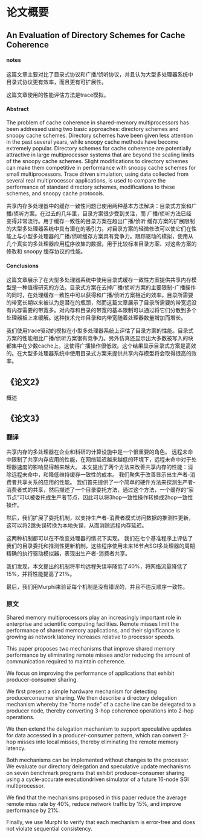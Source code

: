 # 论文概要

## An Evaluation of Directory Schemes for Cache Coherence

#### notes

这篇文章主要对比了目录式协议和广播/侦听协议，并且认为大型多处理器系统中目录式协议更有效率，而且更有可扩展性。

这篇文章使用的性能评估方法是trace模拟。

#### Abstract

The problem of cache coherence in shared-memory multiprocessors has been addressed using two basic approaches: directory schemes and snoopy cache schemes. Directory schemes have been given less attention in the past several years, while snoopy cache methods have become extremely popular. Directory schemes for cache coherence are potentially attractive in large multiprocessor systems that are beyond the scaling limits of the snoopy cache schemes. Slight modifications to directory schemes can make them competitive in performance with snoopy cache schemes for small multiprocessors. Trace driven simulation, using data collected from several real multiprocessor applications, is used to compare the performance of standard directory schemes, modifications to these schemes, and snoopy cache protocols.

共享内存多处理器中的缓存一致性问题已使用两种基本方法解决：目录式方案和广播/侦听方案。在过去的几年里，目录方案很少受到关注，而 广播/侦听方法已经变得非常流行。用于缓存一致性的目录方案在超出广播/侦听 缓存方案的扩展限制的大型多处理器系统中具有潜在的吸引力。对目录方案的轻微修改可以使它们在性能上与小型多处理器的广播/侦听缓存方案具有竞争力。跟踪驱动的模拟，使用从几个真实的多处理器应用程序收集的数据，用于比较标准目录方案、对这些方案的修改和 snoopy 缓存协议的性能。

#### Conclusions

这篇文章展示了在大型多处理器系统中使用目录式缓存一致性方案提供共享内存模型是一种值得研究的方法。目录式方案在去掉广播/侦听方案的主要限制-广播操作的同时，在处理缓存一致性中可以获得和广播/侦听方案相近的效率。目录所需要的带宽长期以来被认为是潜在的瓶颈，然而这篇文章展示了目录所需要的带宽远没有内存需要的带宽多。对内存和目录的带宽的基本限制可以通过将它们分散到多个处理器板上来缓解。这种技术允许目录和内带宽随着处理器数量增加而增长。

我们使用trace驱动的模拟在小型多处理器系统上评估了目录方案的性能。目录式方案的性能相比广播/侦听方案很有竞争力。另外仿真还显示出大多数被写入的块都集中在少数cache上，这使得广播操作很低效。这个结果显示目录式方案是高效的。在大型多处理器系统中使用目录式方案来提供共享内存模型将会取得很高的效率。



## 《论文2》

概述



## 《论文3》

### 翻译

共享内存的多处理器在企业和科研的计算设施中是一个很重要的角色。
远程未命中限制了共享内存应用的性能，在网络延迟越来越低的环境下，远程未命中对于处理器速度的影响显得越来越大。
本文提出了两个方法来改善共享内存的性能：消除远程未命中，和降低维持缓存一致性的成本。
我们聚焦于改善显示出生产者-消费者共享关系的应用的性能。
我们首先提供了一个简单的硬件方法来探测生产者-消费者式的共享，然后描述了一个目录委托方法，通过这个方法，一个缓存的“家节点”可以被委托成生产者节点，因此可以将3hop一致性操作转换成2hop一致性操作。

然后，我们扩展了委托机制，以支持生产者-消费者模式访问数据的推测性更新，这可以将2跳失误转换为本地失误，从而消除远程内存延迟。

这两种机制都可以在不改变处理器的情况下实现。
我们在七个基准程序上评估了我们的目录委托和推测性更新机制，这些程序使用未来16节点SGI多处理器的周期精确的执行驱动模拟器，表现出生产者-消费者共享。

我们发现，本文提出的机制将平均远程失误率降低了40%，将网络流量降低了15%，并将性能提高了21%。

最后，我们用Murphi来验证每个机制是没有错误的，并且不违反顺序一致性。

### 原文

Shared memory multiprocessors play an increasingly important role in enterprise and scientific computing facilities.
Remote misses limit the performance of shared memory applications, and their significance is growing as network latency
increases relative to processor speeds.

This paper proposes two mechanisms that improve shared memory performance by eliminating remote misses and/or reducing the amount of communication required to maintain coherence. 

We focus on improving the performance of applications that exhibit producer-consumer sharing. 

We first present a simple hardware mechanism for detecting producerconsumer sharing. We then describe a directory delegation mechanism whereby the "home node" of a cache line can be delegated to a producer node, thereby converting 3-hop coherence operations into 2-hop operations. 

We then extend the delegation mechanism to support speculative updates for data accessed in a producer-consumer pattern, which can convert 2-hop misses into local misses, thereby eliminating the remote memory latency. 

Both mechanisms can be implemented without changes to the processor. 
We evaluate our directory delegation and speculative update mechanisms on seven benchmark programs that exhibit producer-consumer sharing using a cycle-accurate executiondriven simulator of a future 16-node SGI multiprocessor.

We find that the mechanisms proposed in this paper reduce the average remote miss rate by 40%, reduce network traffic by 15%, and improve performance by 21%. 

Finally, we use Murphi to verify that each mechanism is error-free and does not violate 
sequential consistency.
